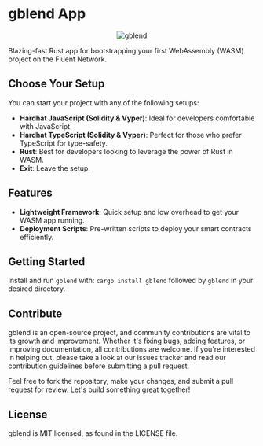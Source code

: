 # gblend App


<p align="center">
  <img src="https://i.ibb.co/CwXLfxb/Screenshot-2024-10-14-at-7-15-34-PM.png" alt="gblend">
</p>


Blazing-fast Rust app for bootstrapping your first WebAssembly (WASM) project on the Fluent Network.
## Choose Your Setup

You can start your project with any of the following setups:

- **Hardhat JavaScript (Solidity & Vyper)**: Ideal for developers comfortable with JavaScript.
- **Hardhat TypeScript (Solidity & Vyper)**: Perfect for those who prefer TypeScript for type-safety.
- **Rust**: Best for developers looking to leverage the power of Rust in WASM.
- **Exit**: Leave the setup.

## Features

- **Lightweight Framework**: Quick setup and low overhead to get your WASM app running.
- **Deployment Scripts**: Pre-written scripts to deploy your smart contracts efficiently.

## Getting Started

Install and run `gblend` with: `cargo install gblend` followed by `gblend` in your desired directory.

## Contribute

gblend is an open-source project, and community contributions are vital to its growth and improvement. Whether it's fixing bugs, adding features, or improving documentation, all contributions are welcome. If you're interested in helping out, please take a look at our issues tracker and read our contribution guidelines before submitting a pull request.

Feel free to fork the repository, make your changes, and submit a pull request for review. Let's build something great together!

## License

gblend is MIT licensed, as found in the LICENSE file.


